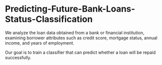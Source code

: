 # Predicting-Future-Bank-Loans-Status-Classification
We analyze the loan data obtained from a bank or financial institution, examining borrower attributes such as credit score, mortgage status, annual income, and years of employment. 

Our goal is to train a classifier that can predict whether a loan will be repaid successfully.



